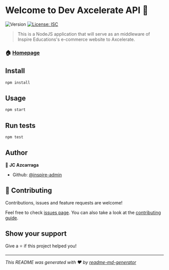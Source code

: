 # Welcome to Dev Axcelerate API 👋
![Version](https://img.shields.io/badge/version-1.0.0-blue.svg?cacheSeconds=2592000)
[![License: ISC](https://img.shields.io/badge/License-ISC-yellow.svg)](#)

> This is a NodeJS application that will serve as an middleware of Inspire Educations's e-commerce website to Axcelerate. 

### 🏠 [Homepage](https://github.com/inspire-education/dev-axcelerate-api#readme)

## Install

```sh
npm install
```

## Usage

```sh
npm start
```

## Run tests

```sh
npm test
```

## Author

👤 **JC Azcarraga**

* Github: [@inspire-admin](https://github.com/inspire-admin)

## 🤝 Contributing

Contributions, issues and feature requests are welcome!

Feel free to check [issues page](https://github.com/inspire-education/dev-axcelerate-api/issues). You can also take a look at the [contributing guide](ssh://git@github.com/inspire-education/dev-axcelerate-api/blob/master/CONTRIBUTING.md).

## Show your support

Give a ⭐️ if this project helped you!


***
_This README was generated with ❤️ by [readme-md-generator](https://github.com/kefranabg/readme-md-generator)_